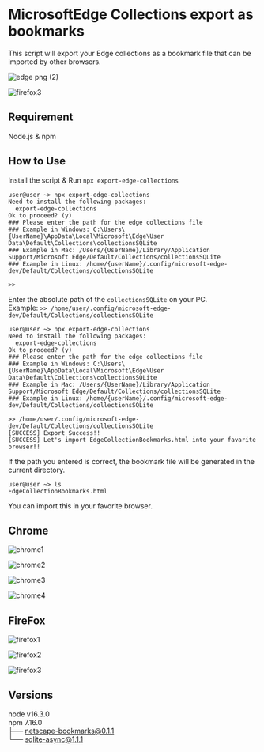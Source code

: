 # MicrosoftEdge Collections export as bookmarks  

This script will export your Edge collections as a bookmark file that can be imported by other browsers.  

![edge png (2)](https://user-images.githubusercontent.com/66783124/123514230-d0d19280-d6cc-11eb-848e-b0e746db4a7c.png)

![firefox3](https://user-images.githubusercontent.com/66783124/123514234-d8913700-d6cc-11eb-8af7-ddd3303ede41.png)

## Requirement

Node.js & npm

## How to Use

Install the script & Run `npx export-edge-collections`  

    user@user ~> npx export-edge-collections
    Need to install the following packages:
      export-edge-collections
    Ok to proceed? (y) 
    ### Please enter the path for the edge collections file
    ### Example in Windows: C:\Users\{UserName}\AppData\Local\Microsoft\Edge\User Data\Default\Collections\collectionsSQLite
    ### Example in Mac: /Users/{UserName}/Library/Application Support/Microsoft Edge/Default/Collections/collectionsSQLite
    ### Example in Linux: /home/{userName}/.config/microsoft-edge-dev/Default/Collections/collectionsSQLite

    >>

Enter the absolute path of the `collectionsSQLite` on your PC.  
Example: `>> /home/user/.config/microsoft-edge-dev/Default/Collections/collectionsSQLite`  

    user@user ~> npx export-edge-collections
    Need to install the following packages:
      export-edge-collections
    Ok to proceed? (y) 
    ### Please enter the path for the edge collections file
    ### Example in Windows: C:\Users\{UserName}\AppData\Local\Microsoft\Edge\User Data\Default\Collections\collectionsSQLite
    ### Example in Mac: /Users/{UserName}/Library/Application Support/Microsoft Edge/Default/Collections/collectionsSQLite
    ### Example in Linux: /home/{userName}/.config/microsoft-edge-dev/Default/Collections/collectionsSQLite

    >> /home/user/.config/microsoft-edge-dev/Default/Collections/collectionsSQLite
    [SUCCESS] Export Success!! 
    [SUCCESS] Let's import EdgeCollectionBookmarks.html into your favarite browser!! 

If the path you entered is correct, the bookmark file will be generated in the current directory.

    user@user ~> ls
    EdgeCollectionBookmarks.html

You can import this in your favorite browser.

## Chrome
![chrome1](https://user-images.githubusercontent.com/66783124/123514170-79cbbd80-d6cc-11eb-977b-010af3e8546d.png)

![chrome2](https://user-images.githubusercontent.com/66783124/123514176-86501600-d6cc-11eb-94fc-e059883d0cb5.png)

![chrome3](https://user-images.githubusercontent.com/66783124/123514183-8ea85100-d6cc-11eb-82fc-ce9be4708e4d.png)

![chrome4](https://user-images.githubusercontent.com/66783124/123514188-936d0500-d6cc-11eb-80ec-ee65ac9f51b0.png)

## FireFox
![firefox1](https://user-images.githubusercontent.com/66783124/123514196-9d8f0380-d6cc-11eb-8d80-2a00a8e3eeed.png)

![firefox2](https://user-images.githubusercontent.com/66783124/123514197-a2ec4e00-d6cc-11eb-9ba6-4edcf218ec51.png)

![firefox3](https://user-images.githubusercontent.com/66783124/123514201-a7186b80-d6cc-11eb-8e8e-76e741d0dffc.png)

## Versions
node v16.3.0  
npm 7.16.0  
├── netscape-bookmarks@0.1.1  
└── sqlite-async@1.1.1  
